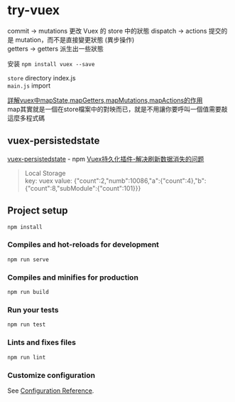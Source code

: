 # try-vuex

commit -> mutations   更改 Vuex 的 store 中的狀態
dispatch -> actions   提交的是 mutation，而不是直接變更狀態  (異步操作)  
getters -> getters 派生出一些狀態


安装 `npm install vuex --save`

`store` directory index.js  
`main.js` import 

[詳解vuex中mapState,mapGetters,mapMutations,mapActions的作用](https://codertw.com/前端開發/203146/)  
map其實就是一個在store檔案中的對映而已，就是不用讓你要呼叫一個值需要敲這麼多程式碼

## vuex-persistedstate  

[vuex-persistedstate](https://www.npmjs.com/package/vuex-persistedstate) - npm
[Vuex持久化插件-解决刷新数据消失的问题](https://juejin.im/post/5b62999fe51d4519610e336e)  
> Local Storage   
key: vuex
value: {"count":2,"numb":10086,"a":{"count":4},"b":{"count":8,"subModule":{"count":101}}}

## Project setup
```
npm install
```

### Compiles and hot-reloads for development
```
npm run serve
```

### Compiles and minifies for production
```
npm run build
```

### Run your tests
```
npm run test
```

### Lints and fixes files
```
npm run lint
```

### Customize configuration
See [Configuration Reference](https://cli.vuejs.org/config/).
